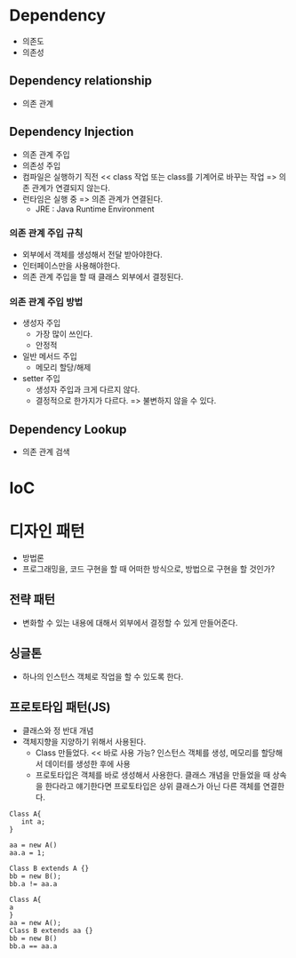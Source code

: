 # Dependency
- 의존도
- 의존성

## Dependency relationship
- 의존 관계

## Dependency Injection
- 의존 관계 주입
- 의존성 주입
- 컴파일은 실행하기 직전 << class 작업 또는 class를 기계어로 바꾸는 작업 => 의존 관계가 연결되지 않는다.
- 런타임은 실행 중 => 의존 관계가 연결된다.
  - JRE : Java Runtime Environment
  
### 의존 관계 주입 규칙
- 외부에서 객체를 생성해서 전달 받아야한다.
- 인터페이스만을 사용해야한다.
- 의존 관계 주입을 할 때 클래스 외부에서 결정된다.

### 의존 관계 주입 방법
- 생성자 주입
  - 가장 많이 쓰인다.
  - 안정적
- 일반 메서드 주입
  - 메모리 할당/해제
- setter 주입
  - 생성자 주입과 크게 다르지 않다.
  - 결정적으로 한가지가 다르다. => 불변하지 않을 수 있다.
  
## Dependency Lookup
- 의존 관계 검색

# IoC

# 디자인 패턴
- 방법론
- 프로그래밍을, 코드 구현을 할 때 어떠한 방식으로, 방법으로 구현을 할 것인가?

## 전략 패턴
- 변화할 수 있는 내용에 대해서 외부에서 결정할 수 있게 만들어준다.

## 싱글톤
- 하나의 인스턴스 객체로 작업을 할 수 있도록 한다.

## 프로토타입 패턴(JS)
- 클래스와 정 반대 개념
- 객체지향을 지양하기 위해서 사용된다.
  - Class 만들었다. << 바로 사용 가능? 인스턴스 객체를 생성, 메모리를 할당해서 데이터를 생성한 후에 사용
  - 프로토타입은 객체를 바로 생성해서 사용한다. 클래스 개념을 만들었을 때 상속을 한다라고 얘기한다면 프로토타입은 상위 클래스가 아닌 다른 객체를 연결한다.
```
Class A{
   int a;
}

aa = new A()
aa.a = 1;

Class B extends A {}
bb = new B();
bb.a != aa.a

Class A{
a
}
aa = new A();
Class B extends aa {}
bb = new B()
bb.a == aa.a
```